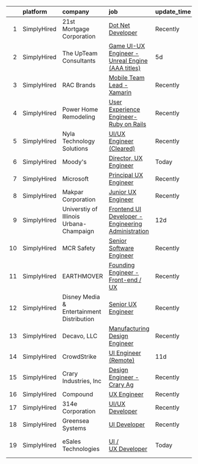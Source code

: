 

|    | platform    | company                                   | job                                                                                                                                                        | update_time   | location               |
|---:|:------------|:------------------------------------------|:-----------------------------------------------------------------------------------------------------------------------------------------------------------|:--------------|:-----------------------|
|  1 | SimplyHired | 21st Mortgage Corporation                 | [Dot Net Developer](https://www.simplyhired.com/job/EGRQAiY53TICJxtUHsDSlq-KP4RKqfRCNocZFTvPJXMjLVDjyUcOEQ?q=ux+engineer)                                  | Recently      | Knoxville, TN          |
|  2 | SimplyHired | The UpTeam Consultants                    | [Game UI-UX Engineer - Unreal Engine (AAA titles)](https://www.simplyhired.com/job/A8jM4vafP-hIzKg8X04tKHDzBBsJoG_LHPOGTx-1_nDu9gKOCLTOPw?q=ux+engineer)   | 5d            | Remote                 |
|  3 | SimplyHired | RAC Brands                                | [Mobile Team Lead - Xamarin](https://www.simplyhired.com/job/gNGKDRWKt_ymvOm6DQFfUse3FPPKms7TEOda8MGPTmIYs_2q1gIgWg?q=ux+engineer)                         | Recently      | Draper, UT             |
|  4 | SimplyHired | Power Home Remodeling                     | [User Experience Engineer- Ruby on Rails](https://www.simplyhired.com/job/cL4lCgwhCCPhTxix4tZH7TIBfX1OSz1GMS577HkC9OErCg6tNZpgBQ?q=ux+engineer)            | Recently      | Pottstown, PA          |
|  5 | SimplyHired | Nyla Technology Solutions                 | [UI/UX Engineer (Cleared)](https://www.simplyhired.com/job/URTaBLfAT_9Nw1PQaghZJAKYSRnluLbpwnSLHFBPRR7XCZnr-5GgGw?q=ux+engineer)                           | Recently      | Annapolis Junction, MD |
|  6 | SimplyHired | Moody's                                   | [Director, UX Engineer](https://www.simplyhired.com/job/z9Xh6gbpXMeVa6ut96insyNxNwH691XFZA65ptljh_OoJ3y_dDWd2Q?q=ux+engineer)                              | Today         | New York, NY           |
|  7 | SimplyHired | Microsoft                                 | [Principal UX Engineer](https://www.simplyhired.com/job/-bR3Hs3wmfbfTNPyZxj3Rh4v4z4sDHBQcKZaV1Eh6GltWkwldLITAQ?q=ux+engineer)                              | Recently      | Bellevue, WA           |
|  8 | SimplyHired | Makpar Corporation                        | [Junior UX Engineer](https://www.simplyhired.com/job/EX0F546KF3GSPiNbL34KBCv4SGkw_yuIY02gV9AJgVujUG6SFfsJew?q=ux+engineer)                                 | Recently      | Remote                 |
|  9 | SimplyHired | Universtiy of Illinois Urbana-Champaign   | [Frontend UI Developer - Engineering Administration](https://www.simplyhired.com/job/6deKZdq_GnNJP2cZrP9xYF4WpaPzptwL3n1j-qRquuVfDpqAEFgkag?q=ux+engineer) | 12d           | Urbana, IL             |
| 10 | SimplyHired | MCR Safety                                | [Senior Software Engineer](https://www.simplyhired.com/job/iv8Cnbdb77haC2UmSYUtvNdmpcM6LGUO6KbGdRs9e4v4XEF6pc1zLw?q=ux+engineer)                           | Recently      | Collierville, TN       |
| 11 | SimplyHired | EARTHMOVER                                | [Founding Engineer - Front-end / UX](https://www.simplyhired.com/job/sibg0txBTR4aGm5QwEGyLFMU1T9Icu5xb7cadmmFuIn0kAky7UuW9Q?q=ux+engineer)                 | Recently      | Remote                 |
| 12 | SimplyHired | Disney Media & Entertainment Distribution | [Senior UX Engineer](https://www.simplyhired.com/job/4UcypXnWWwlFI--50XcV7E80NLeyO9biCEkIwjOupbc7T3E-hgwePA?q=ux+engineer)                                 | Recently      | Glendale, CA           |
| 13 | SimplyHired | Decavo, LLC                               | [Manufacturing Design Engineer](https://www.simplyhired.com/job/n7IV0epdKyevj1UWmhsg-Fu43KfjeoY64bU56E8guHVsNp4xhYBV-Q?q=ux+engineer)                      | Recently      | Hood River, OR         |
| 14 | SimplyHired | CrowdStrike                               | [UI Engineer (Remote)](https://www.simplyhired.com/job/iAoCyFQPg5Y2ELp3oq0omBdU2eD3t_w4v09zURveEbN3CczIywDvmA?q=ux+engineer)                               | 11d           | Remote                 |
| 15 | SimplyHired | Crary Industries, Inc                     | [Design Engineer - Crary Ag](https://www.simplyhired.com/job/4o7z9hCOJ499GEthKN3Z5v4Q2l0HtM0jtABW-CMIYPHKyQP866ln8g?q=ux+engineer)                         | Recently      | West Fargo, ND         |
| 16 | SimplyHired | Compound                                  | [UX Engineer](https://www.simplyhired.com/job/Gu2WMSn_pnEaI5SI_vrlsOe_k9xuTBbAZNKMjkGb1tBtIZcEqm98KA?q=ux+engineer)                                        | Recently      | Remote                 |
| 17 | SimplyHired | 314e Corporation                          | [UI/UX Developer](https://www.simplyhired.com/job/dSse4Fcw5_YE2o4jgjKkTsUm4-_-YDGxaIyy2HH0HItuxybt87x7bg?q=ux+engineer)                                    | Recently      | Remote                 |
| 18 | SimplyHired | Greensea Systems                          | [UI Developer](https://www.simplyhired.com/job/zujmqiHkA1BWivIw-iBLR_gmYTUARpsyTfhFJYvNh2OYxVEXYPhGhg?q=ux+engineer)                                       | Recently      | Richmond, VT           |
| 19 | SimplyHired | eSales Technologies                       | [UI / UX Developer](https://www.simplyhired.com/job/vrWOGhcUAxpD-74VJ8A0NGPwqz0_yKUCY3QhEm8Yrw0L4NHBJH-9Ng?q=ux+engineer)                                  | Today         | West Babylon, NY       |